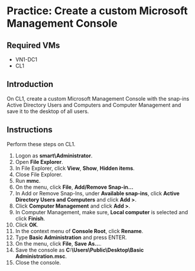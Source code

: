 # Practice: Create a custom Microsoft Management Console

## Required VMs

* VN1-DC1
* CL1

## Introduction

On CL1, create a custom Microsoft Management Console with the snap-ins Active Directory Users and Computers and Computer Management and save it to the desktop of all users.

## Instructions

Perform these steps on CL1.

1. Logon as **smart\Administrator**.
1. Open **File Explorer**.
1. In File Explorer, click **View**, **Show**, **Hidden items**.
1. Close File Explorer.
1. Run **mmc**.
1. On the menu, click **File**, **Add/Remove Snap-in...**
1. In Add or Remove Snap-Ins, under **Available snap-ins**, click **Active Directory Users and Computers** and click **Add >**.
1. Click **Computer Management** and click **Add >**.
1. In Computer Management, make sure, **Local computer** is selected and click **Finish**.
1. Click **OK**.
1. In the context menu of **Console Root**, click **Rename**.
1. Type **Basic Administration** and press ENTER.
1. On the menu, click **File**, **Save As...**.
1. Save the console as **C:\Users\Public\Desktop\Basic Administration.msc**.
1. Close the console.

